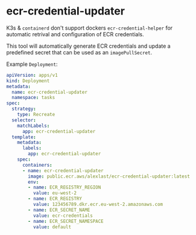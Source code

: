 # ecr-credential-updater
K3s & `containerd` don't support dockers `ecr-credential-helper` for automatic retrival and configuration of ECR credentials.

This tool will automatically generate ECR credentials and update a predefined secret that can be used as an `imagePullSecret`.

Example `Deployment`:

```yaml
apiVersion: apps/v1
kind: Deployment
metadata:
  name: ecr-credential-updater
  namespace: tasks
spec:
  strategy:
    type: Recreate
  selector:
    matchLabels:
      app: ecr-credential-updater
  template:
    metadata:
      labels:
        app: ecr-credential-updater
    spec:
      containers:
      - name: ecr-credential-updater
        image: public.ecr.aws/alexlast/ecr-credential-updater:latest
        env:
        - name: ECR_REGISTRY_REGION
          value: eu-west-2
        - name: ECR_REGISTRY
          value: 123456789.dkr.ecr.eu-west-2.amazonaws.com
        - name: ECR_SECRET_NAME
          value: ecr-credentials
        - name: ECR_SECRET_NAMESPACE
          value: default
```